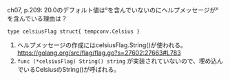 ch07, p.209: 20.0のデフォルト値は°を含んでいないのにヘルプメッセージが°を含んでいる理由は？

```
type celsiusFlag struct{ tempconv.Celsius }
```

1. ヘルプメッセージの作成にはcelsiusFlag.String()が使われる。 https://golang.org/src/flag/flag.go?s=27602:27663#L783
2. `func (*celsiusFlag) String() string` が実装されていないので、埋め込んでいるCelsiusのString()が呼ばれる。
